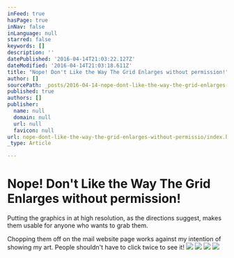 ```yaml
---
inFeed: true
hasPage: true
inNav: false
inLanguage: null
starred: false
keywords: []
description: ''
datePublished: '2016-04-14T21:03:22.127Z'
dateModified: '2016-04-14T21:03:18.611Z'
title: "Nope! Don't Like the Way The Grid Enlarges without permission!"
author: []
sourcePath: _posts/2016-04-14-nope-dont-like-the-way-the-grid-enlarges-without-permissio.md
published: true
authors: []
publisher:
  name: null
  domain: null
  url: null
  favicon: null
url: nope-dont-like-the-way-the-grid-enlarges-without-permissio/index.html
_type: Article

---
```

# Nope! Don't Like the Way The Grid Enlarges without permission!

Putting the graphics in at high resolution, as the directions suggest, makes them usable for anyone who wants to grab them. 

Chopping them off on the mail website page works against my intention of showing my art. People shouldn't have to click twice to see it!
![](https://the-grid-user-content.s3-us-west-2.amazonaws.com/1f08e8c9-101d-4ea5-bc3f-4ff1fbf557ce.jpg)
![](https://the-grid-user-content.s3-us-west-2.amazonaws.com/25b27012-c9a8-4e14-b19f-e9901396f9fe.jpg)
![](https://the-grid-user-content.s3-us-west-2.amazonaws.com/fb93135c-a164-482c-90af-028e10de6154.jpg)
![](https://the-grid-user-content.s3-us-west-2.amazonaws.com/59c9785f-6d12-46ef-9595-d155f38382bf.jpg)